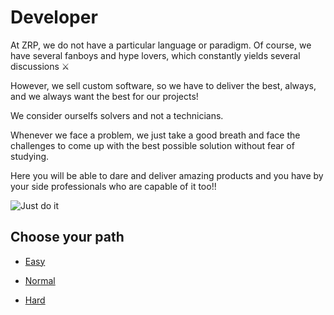 # Developer

At ZRP, we do not have a particular language or paradigm. Of course, we have several fanboys and hype lovers, which constantly yields several discussions ⚔️

However, we sell custom software, so we have to deliver the best, always, and we always want the best for our projects! 

We consider ourselfs solvers and not a technicians. 

Whenever we face a problem, we just take a good breath and face the challenges to come up with the best possible solution without fear of studying. 

Here you will be able to dare and deliver amazing products and you have by your side professionals who are capable of it too!!

![Just do it](https://media.giphy.com/media/GcSqyYa2aF8dy/giphy.gif)

## Choose your path

- [Easy](./easy)

- [Normal](./normal)

- [Hard](./hard)
